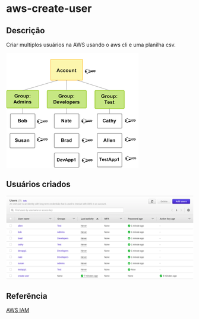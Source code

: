 # aws-create-user

## Descrição
Criar multiplos usuários na AWS usando o aws cli e uma planilha csv.

![diagram](./img/diagram.png)


## Usuários criados

![created-user](./img/users.png)

## Referência
[AWS IAM](https://docs.aws.amazon.com/pt_br/IAM/latest/UserGuide/introduction_access-management.html)
